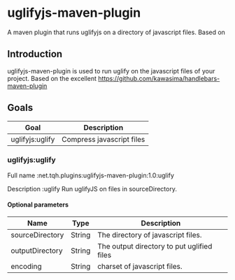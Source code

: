uglifyjs-maven-plugin
=====================

A maven plugin that runs uglifyjs on a directory of javascript files.
Based on

Introduction
------------

uglifyjs-maven-plugin is used to run uglify on the javascript files of your project.
Based on the excellent https://github.com/kawasima/handlebars-maven-plugin

Goals
-----

Goal                 |Description
---------------------|-------------------------------
uglifyjs:uglify      |Compress javascript files

### uglifyjs:uglify

Full name
:net.tqh.plugins:uglifyjs-maven-plugin:1.0:uglify

Description
:uglify Run uglifyJS on files in sourceDirectory.

#### Optional parameters

Name             |Type   |Description
-----------------|-------|--------------------------------------
sourceDirectory  |String |The directory of javascript files.
outputDirectory  |String |The output directory to put uglified files
encoding         |String |charset of javascript files.
